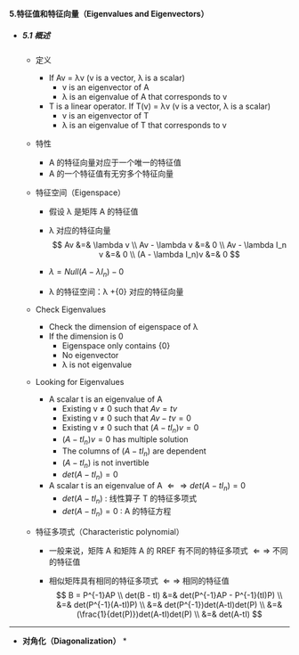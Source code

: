 #### 5.特征值和特征向量（Eigenvalues and Eigenvectors）

* ##### 5.1  概述

  * 定义

    * If Av = λv (v is a vector, λ is a scalar)
      * v is an eigenvector of A
      * λ is an eigenvalue of A that corresponds to v
    * T is a linear operator. If T(v) = λv (v is a vector, λ is a scalar)
      * v is an eigenvector of T
      * λ is an eigenvalue of T that corresponds to v

  * 特性

    * A 的特征向量对应于一个唯一的特征值
    * A 的一个特征值有无穷多个特征向量

  * 特征空间（Eigenspace）

    * 假设 λ 是矩阵 A 的特征值

    * λ 对应的特征向量
      $$
      Av &=& \lambda v \\
      Av - \lambda v &=& 0 \\
      Av - \lambda I_n v &=& 0 \\
      (A - \lambda I_n)v &=& 0
      $$

    * $\lambda = Null(A - \lambda I_n) - {0}$

    * λ 的特征空间：λ +{0} 对应的特征向量

  * Check Eigenvalues

    * Check the dimension of eigenspace of λ
    * If the dimension is 0
      * Eigenspace only contains {0}
      * No eigenvector
      * λ is not eigenvalue

  * Looking for Eigenvalues

    * A scalar t is an eigenvalue of A
      * Existing v ≠ 0 such that $Av = tv$
      * Existing v ≠ 0 such that $Av - tv = 0$
      * Existing v ≠ 0 such that $(A - tI_n) v = 0$
      * $(A - tI_n) v = 0$ has multiple solution
      * The columns of $(A - tI_n)$ are dependent
      * $(A - tI_n)$  is not invertible
      * $det(A - tI_n) = 0$
    * A scalar t is an eigenvalue of A $\Leftarrow \Rightarrow det(A - tI_n) = 0$
      * $det(A - tI_n)$ : 线性算子 T 的特征多项式
      * $det(A - tI_n) = 0$ : A 的特征方程

  * 特征多项式（Characteristic polynomial）

    * 一般来说，矩阵 A 和矩阵 A 的 RREF 有不同的特征多项式 $\Leftarrow \Rightarrow$ 不同的特征值


    * 相似矩阵具有相同的特征多项式 $\Leftarrow \Rightarrow$ 相同的特征值
      $$
      B = P^{-1}AP \\
      det(B - tI) &=& det(P^{-1}AP - P^{-1}(tI)P) \\
      &=& det(P^{-1}(A-tI)P) \\
      &=& det(P^{-1})det(A-tI)det(P) \\
      &=& (\frac{1}{det(P)})det(A-tI)det(P) \\
      &=& det(A-tI)
      $$

---

* **对角化（Diagonalization）**
  * 





























































